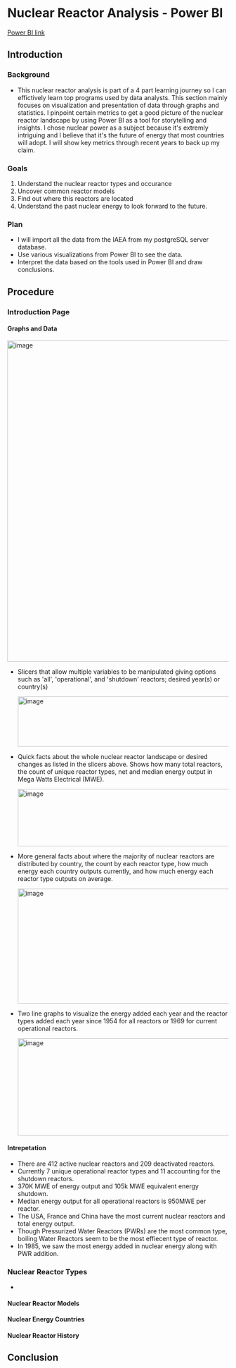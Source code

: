 # Nuclear Reactor Analysis - Power BI
[Power BI link](https://app.powerbi.com/links/dbK-xRd6Et?ctid=34b14805-261a-4b4f-996f-842e8a731db2&pbi_source=linkShare&bookmarkGuid=d3e605d1-68af-47d8-8df5-ab91d22f3c0c)
## Introduction
### Background
- This nuclear reactor analysis is part of a 4 part learning journey so I can effictively learn top programs used by data analysts. This section mainly focuses on visualization and presentation of data through graphs and statistics. I pinpoint certain metrics to get a good picture of the nuclear reactor landscape by using Power BI as a tool for storytelling and insights. I chose nuclear power as a subject because it's extremly intriguing and I believe that it's the future of energy that most countries will adopt. I will show key metrics through recent years to back up my claim.  
### Goals
1. Understand the nuclear reactor types and occurance
2. Uncover common reactor models
3. Find out where this reactors are located
4. Understand the past nuclear energy to look forward to the future. 
### Plan
- I will import all the data from the IAEA from my postgreSQL server database.
- Use various visualizations from Power BI to see the data.
- Interpret the data based on the tools used in Power BI and draw conclusions.

## Procedure

### Introduction Page

#### Graphs and Data
  <img width="1285" height="729" alt="image" src="https://github.com/user-attachments/assets/36845fd7-f062-42bd-bee3-ab2bd51d3856" />

- Slicers that allow multiple variables to be manipulated giving options such as 'all', 'operational', and 'shutdown' reactors; desired year(s) or country(s)

  <img width="845" height="114" alt="image" src="https://github.com/user-attachments/assets/9a8d93d1-01a6-4774-97e8-fb37a8c8df61" />

- Quick facts about the whole nuclear reactor landscape or desired changes as listed in the slicers above. Shows how many total reactors, the count of unique reactor types, net and median energy output in Mega Watts Electrical (MWE).

  <img width="1289" height="130" alt="image" src="https://github.com/user-attachments/assets/6a00a084-22df-4b80-b029-df6f0bce6b1c" />

- More general facts about where the majority of nuclear reactors are distributed by country,  the count by each reactor type, how much energy each country outputs currently, and how much energy each reactor type outputs on average.

  <img width="1282" height="261" alt="image" src="https://github.com/user-attachments/assets/e224229c-0cdb-41c3-b085-d84de1b4856b" />

- Two line graphs to visualize the energy added each year and the reactor types added each year since 1954 for all reactors or 1969 for current operational reactors.

  <img width="1301" height="221" alt="image" src="https://github.com/user-attachments/assets/6dd9eec4-b377-4182-8926-7cf64253dd4a" />

#### Intrepetation
- There are 412 active nuclear reactors and 209 deactivated reactors.
- Currently 7 unique operational reactor types and 11 accounting for the shutdown reactors.
- 370K MWE of energy output and 105k MWE equivalent energy shutdown.
- Median energy output for all operational reactors is 950MWE per reactor.
- The USA, France and China have the most current nuclear reactors and total energy output.
- Though Pressurized Water Reactors (PWRs) are the most common type, boiling Water Reactors seem to be the most effiecent type of reactor.
- In 1985, we saw the most energy added in nuclear energy along with PWR addition.

### Nuclear Reactor Types
- 

#### Nuclear Reactor Models

#### Nuclear Energy Countries

#### Nuclear Reactor History













## Conclusion
